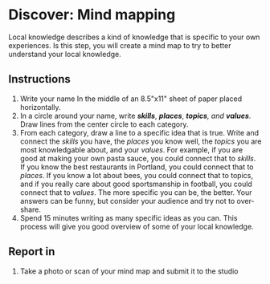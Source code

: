 # Discover: Mind mapping

Local knowledge describes a kind of knowledge that is specific to your own experiences. Is this step, you will create a mind map to try to better understand your local knowledge.

## Instructions

1. Write your name In the middle of an 8.5"x11" sheet of paper placed horizontally.
2. In a circle around your name, write _**skills**_, _**places**_, _**topics**, and **values**_. Draw lines from the center circle to each category.
3. From each category, draw a line to a specific idea that is true. Write and connect the _skills_ you have, the _places_ you know well, the _topics_ you are most knowledgable about, and your _values_. For example, if you are good at making your own pasta sauce, you could connect that to _skills_. If you know the best restaurants in Portland, you could connect that to _places_. If you know a lot about bees, you could connect that to topics, and if you really care about good sportsmanship in football, you could connect that to _values_. The more specific you can be, the better. Your answers can be funny, but consider your audience and try not to over-share.
4. Spend 15 minutes writing as many specific ideas as you can. This process will give you good overview of some of your local knowledge.

## Report in

1. Take a photo or scan of your mind map and submit it to the studio



